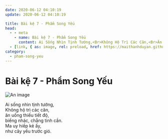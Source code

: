 ```yaml
---
date: 2020-06-12 04:10:19
update: 2020-06-12 04:10:19

title: Bài kệ 7 - Phẩm Song Yếu
head:
  - - meta
    - name: Bài kệ 7 - Phẩm Song Yếu
      content: Ai Sống Nhìn Tịnh Tướng,<Br>Không Hộ Trì Các Căn,<Br>Ăn Uống Thiếu Tiết Độ,<Br>Biếng Nhác, Chẳng Tinh Cần.<Br>Ma Uy Hiếp Kẻ Ấy,<Br>Như Cây Yếu Trước Gió.<Br>
  - [link, { as: image, rel: preload, href: https://maithanhduyan.github.io/kinh-phap-cu/img/pham-song-yeu/pham-song-yeu-007.jpg }]
category:
  - pham-song-yeu
---
```


# Bài kệ 7 - Phẩm Song Yếu

![An image](/img/pham-song-yeu/pham-song-yeu-007.jpg)

Ai sống nhìn tịnh tướng,<br>Không hộ trì các căn,<br>ăn uống thiếu tiết độ,<br>biếng nhác, chẳng tinh cần.<br>Ma uy hiếp kẻ ấy,<br>như cây yếu trước gió.<br>
